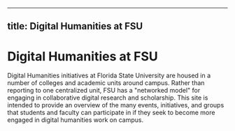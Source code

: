-------------
title: Digital Humanities at FSU
-------------

# Digital Humanities at FSU

Digital Humanities initiatives at Florida State University are housed in a number of colleges and academic units around campus. Rather than reporting to one centralized unit, FSU has a "networked model" for engaging in collaborative digital research and scholarship. This site is intended to provide an overview of the many events, initiatives, and groups that students and faculty can participate in if they seek to become more engaged in digital humanities work on campus. 